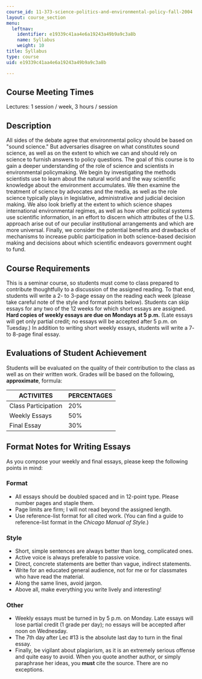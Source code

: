 ```yaml
---
course_id: 11-373-science-politics-and-environmental-policy-fall-2004
layout: course_section
menu:
  leftnav:
    identifier: e19339c41aa4e6a19243a49b9a9c3a8b
    name: Syllabus
    weight: 10
title: Syllabus
type: course
uid: e19339c41aa4e6a19243a49b9a9c3a8b

---
```


Course Meeting Times
--------------------

Lectures: 1 session / week, 3 hours / session

Description
-----------

All sides of the debate agree that environmental policy should be based on "sound science." But adversaries disagree on what constitutes sound science, as well as on the extent to which we can and should rely on science to furnish answers to policy questions. The goal of this course is to gain a deeper understanding of the role of science and scientists in environmental policymaking. We begin by investigating the methods scientists use to learn about the natural world and the way scientific knowledge about the environment accumulates. We then examine the treatment of science by advocates and the media, as well as the role science typically plays in legislative, administrative and judicial decision making. We also look briefly at the extent to which science shapes international environmental regimes, as well as how other political systems use scientific information, in an effort to discern which attributes of the U.S. approach arise out of our peculiar institutional arrangements and which are more universal. Finally, we consider the potential benefits and drawbacks of mechanisms to increase public participation in both science-based decision making and decisions about which scientific endeavors government ought to fund.

Course Requirements
-------------------

This is a seminar course, so students must come to class prepared to contribute thoughtfully to a discussion of the assigned reading. To that end, students will write a 2- to 3-page essay on the reading each week (please take careful note of the style and format points below). Students can skip essays for any two of the 12 weeks for which short essays are assigned. **Hard copies of weekly essays are due on Mondays at 5 p.m.** (Late essays will get only partial credit; no essays will be accepted after 5 p.m. on Tuesday.) In addition to writing short weekly essays, students will write a 7- to 8-page final essay.

Evaluations of Student Achievement
----------------------------------

Students will be evaluated on the quality of their contribution to the class as well as on their written work. Grades will be based on the following, **approximate**, formula:

| ACTIVIITES | PERCENTAGES |
| --- | --- |
| Class Participation | 20% |
| Weekly Essays | 50% |
| Final Essay | 30% 

Format Notes for Writing Essays
-------------------------------

As you compose your weekly and final essays, please keep the following points in mind:

### Format

*   All essays should be doubled spaced and in 12-point type. Please number pages and staple them.
*   Page limits are firm; I will not read beyond the assigned length.
*   Use reference-list format for all cited work. (You can find a guide to reference-list format in the _Chicago Manual of Style_.)

### Style

*   Short, simple sentences are always better than long, complicated ones.
*   Active voice is always preferable to passive voice.
*   Direct, concrete statements are better than vague, indirect statements.
*   Write for an educated general audience, not for me or for classmates who have read the material.
*   Along the same lines, avoid jargon.
*   Above all, make everything you write lively and interesting!

### Other

*   Weekly essays must be turned in by 5 p.m. on Monday. Late essays will lose partial credit (1 grade per day); no essays will be accepted after noon on Wednesday.
*   The 7th day after Lec #13 is the absolute last day to turn in the final essay.
*   Finally, be vigilant about plagiarism, as it is an extremely serious offense and quite easy to avoid. When you quote another author, or simply paraphrase her ideas, you **must** cite the source. There are no exceptions.